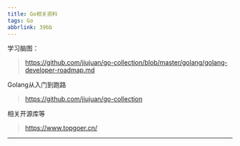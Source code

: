```yaml
---
title: Go相关资料
tags: Go
abbrlink: 39bb
---
```


学习脑图：

> https://github.com/jiujuan/go-collection/blob/master/golang/golang-developer-roadmap.md

Golang从入门到跑路

> https://github.com/jiujuan/go-collection

相关开源库等

> https://www.topgoer.cn/


---

